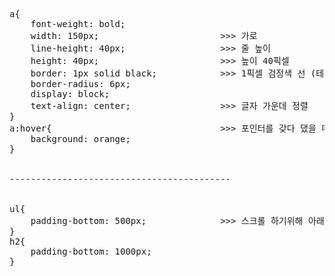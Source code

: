 <pre>a{
    font-weight: bold;
    width: 150px;                       >>> 가로
    line-height: 40px;                  >>> 줄 높이
    height: 40px;                       >>> 높이 40픽셀
    border: 1px solid black;            >>> 1픽셀 검정색 선 (테두리)
    border-radius: 6px;
    display: block;
    text-align: center;                 >>> 글자 가운데 정렬
}
a:hover{                                >>> 포인터를 갖다 댔을 때
    background: orange;
}


------------------------------------------


ul{
    padding-bottom: 500px;              >>> 스크롤 하기위해 아래 패딩
}
h2{
    padding-bottom: 1000px;
}</pre>